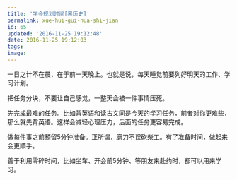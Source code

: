 ```yaml
---
title: '学会规划时间[黑历史]'
permalink: xue-hui-gui-hua-shi-jian
id: 65
updated: '2016-11-25 19:12:48'
date: 2016-11-25 19:12:03
tags:
image:
---
```


一日之计不在晨，在于前一天晚上。也就是说，每天睡觉前要列好明天的工作、学习计划。

把任务分块，不要让自己感觉，一整天会被一件事情压死。

先完成最难的任务。比如背英语和读古文同是今天的学习任务，前者对你更难些，那么就先背英语。这样会减轻心理压力，后面的任务更容易完成。

做每件事之前预留5分钟准备。正所谓，磨刀不误砍柴工。有了准备时间，做起来会更顺手。

善于利用零碎时间，比如坐车、开会前5分钟、等朋友来赴约时，都可以用来学习。